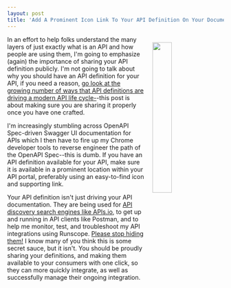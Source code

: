 ```yaml
---
layout: post
title: 'Add A Prominent Icon Link To Your API Definition On Your Documentation Page'
---
```

<p><img style="padding: 15px;" src="https://s3.amazonaws.com/kinlane-productions/bw-icons/bw-openapi-spec.png" alt="" width="30%" align="right" /></p>
<p>In an effort to help folks understand the many layers of just exactly what is an API and how people are using them, I'm going to emphasize (again) the importance of sharing your API definition publicly. I'm not going to talk about why you should have an API definition for your API, if you need a reason, <a href="http://definitions.apievangelist.com/news/">go look at the growing number of ways that API definitions are driving a modern API life cycle-</a>-this post is about making sure you are sharing it properly once you have one crafted.</p>
<p>I'm increasingly stumbling across OpenAPI Spec-driven Swagger UI documentation for APIs which I then have to fire up my Chrome developer tools to reverse engineer the path of the OpenAPI Spec--this is dumb. If you have an API definition available for your API, make sure it is available in a prominent location within your API portal, preferably&nbsp;using an easy-to-find icon and supporting link.</p>
<p>Your API definition isn't just driving your API documentation. They are being used for <a href="http://apis.io">API discovery search engines like APIs.io</a>, to get up and running in API clients like Postman, and to help me monitor, test, and troubleshoot my API integrations using Runscope. <span style="text-decoration: underline;">Please stop hiding them!</span>&nbsp;I know many of you think this is some secret sauce, but it isn't. You should be proudly sharing your definitions, and making them available to your consumers with one click, so they can more quickly integrate, as well as successfully manage their ongoing integration.</p>